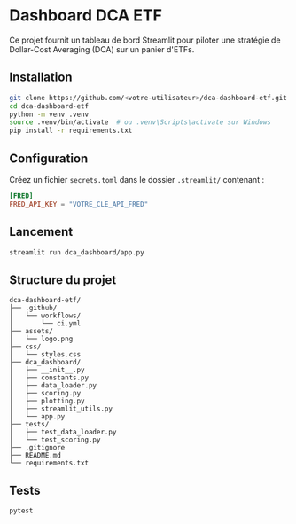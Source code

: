 # Dashboard DCA ETF

Ce projet fournit un tableau de bord Streamlit pour piloter une stratégie de Dollar-Cost Averaging (DCA) sur un panier d'ETFs.

## Installation

```bash
git clone https://github.com/<votre-utilisateur>/dca-dashboard-etf.git
cd dca-dashboard-etf
python -m venv .venv
source .venv/bin/activate  # ou .venv\Scripts\activate sur Windows
pip install -r requirements.txt
```

## Configuration

Créez un fichier `secrets.toml` dans le dossier `.streamlit/` contenant :

```toml
[FRED]
FRED_API_KEY = "VOTRE_CLE_API_FRED"
```

## Lancement

```bash
streamlit run dca_dashboard/app.py
```

## Structure du projet

```
dca-dashboard-etf/
├── .github/
│   └── workflows/
│       └── ci.yml
├── assets/
│   └── logo.png
├── css/
│   └── styles.css
├── dca_dashboard/
│   ├── __init__.py
│   ├── constants.py
│   ├── data_loader.py
│   ├── scoring.py
│   ├── plotting.py
│   ├── streamlit_utils.py
│   └── app.py
├── tests/
│   ├── test_data_loader.py
│   └── test_scoring.py
├── .gitignore
├── README.md
└── requirements.txt
```

## Tests

```bash
pytest
```